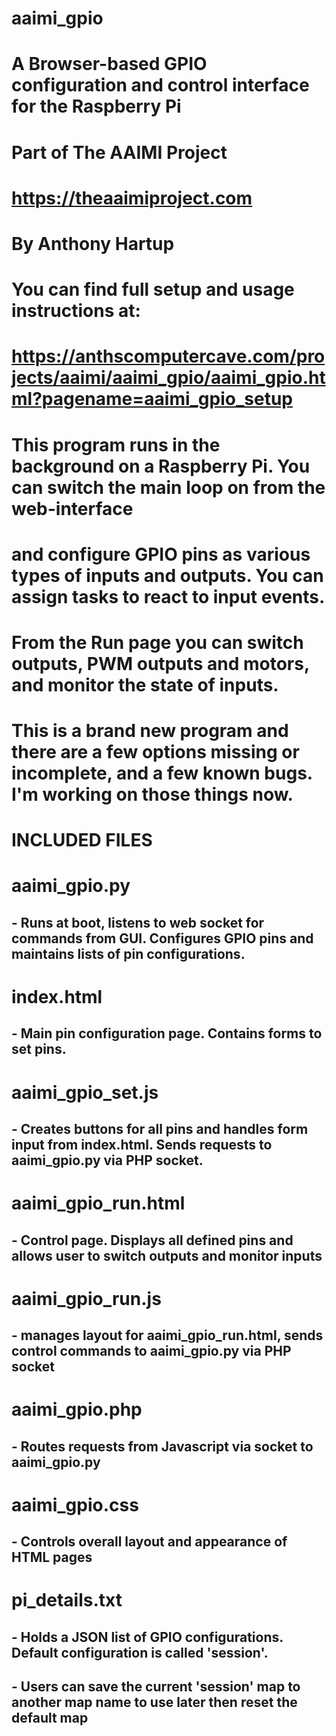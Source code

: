 # aaimi_gpio
# A Browser-based GPIO configuration and control interface for the Raspberry Pi
# Part of The AAIMI Project
# https://theaaimiproject.com
# By Anthony Hartup

# You can find full setup and usage instructions at:
# https://anthscomputercave.com/projects/aaimi/aaimi_gpio/aaimi_gpio.html?pagename=aaimi_gpio_setup

# This program runs in the background on a Raspberry Pi. You can switch the main loop on from the web-interface
# and configure GPIO pins as various types of inputs and outputs. You can assign tasks to react to input events.

# From the Run page you can switch outputs, PWM outputs and motors, and monitor the state of inputs.

# This is a brand new program and there are a few options missing or incomplete, and a few known bugs. I'm working on those things now.

# INCLUDED FILES

# aaimi_gpio.py
## - Runs at boot, listens to web socket for commands from GUI. Configures GPIO pins and maintains lists of pin configurations.

# index.html
## - Main pin configuration page. Contains forms to set pins.

# aaimi_gpio_set.js
## - Creates buttons for all pins and handles form input from index.html. Sends requests to aaimi_gpio.py via PHP socket.

# aaimi_gpio_run.html
## - Control page. Displays all defined pins and allows user to switch outputs and monitor inputs

# aaimi_gpio_run.js
## - manages layout for aaimi_gpio_run.html, sends control commands to aaimi_gpio.py via PHP socket

# aaimi_gpio.php
## - Routes requests from Javascript via socket to aaimi_gpio.py

# aaimi_gpio.css
## - Controls overall layout and appearance of HTML pages

# pi_details.txt
## - Holds a JSON list of GPIO configurations. Default configuration is called 'session'.
## - Users can save the current 'session' map to another map name to use later then reset the default map
